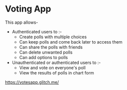 Voting App
==========

This app allows-
* Authenticated users to :-
  - Create polls with multiple choices
  - Can keep polls and come back later to access them
  - Can share the polls with friends
  - Can delete unwanted polls
  - Can add options to polls
* Unauthenticated or authenticated users to :-
  - View and vote on everyone's poll
  - View the results of polls in chart form
  
https://votesapp.glitch.me/
